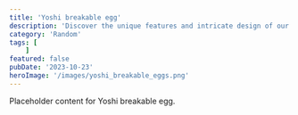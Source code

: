 ```yaml
---
title: 'Yoshi breakable egg'
description: 'Discover the unique features and intricate design of our Yoshi breakable egg. Perfect for various applications, this piece adds a touch of creativity and innovation to any setting.'
category: 'Random'
tags: [
    ]
featured: false
pubDate: '2023-10-23'
heroImage: '/images/yoshi_breakable_eggs.png'
---
```


Placeholder content for Yoshi breakable egg.